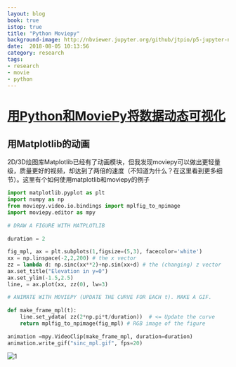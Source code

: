 ```yaml
---
layout: blog
book: true
istop: true
title: "Python Moviepy"
background-image: http://nbviewer.jupyter.org/github/jtpio/p5-jupyter-notebook/blob/master/img/python_viz_landscape.png
date:  2018-08-05 10:13:56
category: research
tags:
- research
- movie
- python
---
```


# [用Python和MoviePy将数据动态可视化](http://python.jobbole.com/81185/)

## 用Matplotlib的动画
2D/3D绘图库Matplotlib已经有了动画模块，但我发现moviepy可以做出更轻量级，质量更好的视频，却达到了两倍的速度（不知道为什么？在这里看到更多细节）。这里有个如何使用matplotlib和moviepy的例子

```python
import matplotlib.pyplot as plt
import numpy as np
from moviepy.video.io.bindings import mplfig_to_npimage
import moviepy.editor as mpy
 
# DRAW A FIGURE WITH MATPLOTLIB
 
duration = 2
 
fig_mpl, ax = plt.subplots(1,figsize=(5,3), facecolor='white')
xx = np.linspace(-2,2,200) # the x vector
zz = lambda d: np.sinc(xx**2)+np.sin(xx+d) # the (changing) z vector
ax.set_title("Elevation in y=0")
ax.set_ylim(-1.5,2.5)
line, = ax.plot(xx, zz(0), lw=3)
 
# ANIMATE WITH MOVIEPY (UPDATE THE CURVE FOR EACH t). MAKE A GIF.
 
def make_frame_mpl(t):
    line.set_ydata( zz(2*np.pi*t/duration))  # <= Update the curve
    return mplfig_to_npimage(fig_mpl) # RGB image of the figure
 
animation =mpy.VideoClip(make_frame_mpl, duration=duration)
animation.write_gif("sinc_mpl.gif", fps=20)
```

![1](http://ww2.sinaimg.cn/mw690/6941baebgw1eq9lywi411g20b406o40z.gif)
